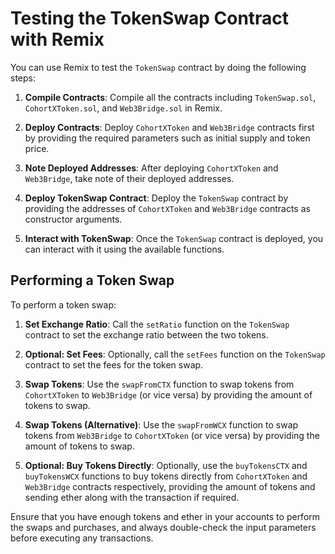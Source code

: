 # Testing the TokenSwap Contract with Remix

You can use Remix to test the `TokenSwap` contract by doing the following steps:

1. **Compile Contracts**: Compile all the contracts including `TokenSwap.sol`, `CohortXToken.sol`, and `Web3Bridge.sol` in Remix.

2. **Deploy Contracts**: Deploy `CohortXToken` and `Web3Bridge` contracts first by providing the required parameters such as initial supply and token price.

3. **Note Deployed Addresses**: After deploying `CohortXToken` and `Web3Bridge`, take note of their deployed addresses.

4. **Deploy TokenSwap Contract**: Deploy the `TokenSwap` contract by providing the addresses of `CohortXToken` and `Web3Bridge` contracts as constructor arguments.

5. **Interact with TokenSwap**: Once the `TokenSwap` contract is deployed, you can interact with it using the available functions.

## Performing a Token Swap

To perform a token swap:

1. **Set Exchange Ratio**: Call the `setRatio` function on the `TokenSwap` contract to set the exchange ratio between the two tokens.

2. **Optional: Set Fees**: Optionally, call the `setFees` function on the `TokenSwap` contract to set the fees for the token swap.

3. **Swap Tokens**: Use the `swapFromCTX` function to swap tokens from `CohortXToken` to `Web3Bridge` (or vice versa) by providing the amount of tokens to swap.

4. **Swap Tokens (Alternative)**: Use the `swapFromWCX` function to swap tokens from `Web3Bridge` to `CohortXToken` (or vice versa) by providing the amount of tokens to swap.

5. **Optional: Buy Tokens Directly**: Optionally, use the `buyTokensCTX` and `buyTokensWCX` functions to buy tokens directly from `CohortXToken` and `Web3Bridge` contracts respectively, providing the amount of tokens and sending ether along with the transaction if required.

Ensure that you have enough tokens and ether in your accounts to perform the swaps and purchases, and always double-check the input parameters before executing any transactions.
